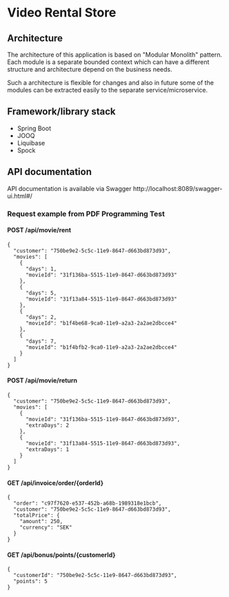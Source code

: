 # Video Rental Store

## Architecture

The architecture of this application is based on "Modular Monolith" pattern.
Each module is a separate bounded context which can have a different structure and architecture 
depend on the business needs.

Such a architecture is flexible for changes and also in future some of the modules can be extracted easily
to the separate service/microservice.

## Framework/library stack
* Spring Boot
* JOOQ
* Liquibase
* Spock

## API documentation
API documentation is available via Swagger
http://localhost:8089/swagger-ui.html#/
    
### Request example from PDF Programming Test
#### POST /api/movie/rent
    {
      "customer": "750be9e2-5c5c-11e9-8647-d663bd873d93",
      "movies": [
        {
          "days": 1,
          "movieId": "31f136ba-5515-11e9-8647-d663bd873d93"
        },
        {
          "days": 5,
          "movieId": "31f13a84-5515-11e9-8647-d663bd873d93"
        },
        {
          "days": 2,
          "movieId": "b1f4be68-9ca0-11e9-a2a3-2a2ae2dbcce4"
        },
        {
          "days": 7,
          "movieId": "b1f4bfb2-9ca0-11e9-a2a3-2a2ae2dbcce4"
        }
      ]
    }
    
#### POST /api/movie/return
    {
      "customer": "750be9e2-5c5c-11e9-8647-d663bd873d93",
      "movies": [
        {
          "movieId": "31f136ba-5515-11e9-8647-d663bd873d93",
          "extraDays": 2
        },
        {
          "movieId": "31f13a84-5515-11e9-8647-d663bd873d93",
          "extraDays": 1
        }
      ]
    }

#### GET /api/invoice/order/{orderId}
    {
      "order": "c97f7620-e537-452b-a68b-1989318e1bcb",
      "customer": "750be9e2-5c5c-11e9-8647-d663bd873d93",
      "totalPrice": {
        "amount": 250,
        "currency": "SEK"
      }
    }
    
#### GET /api/bonus/points/{customerId}
    {
      "customerId": "750be9e2-5c5c-11e9-8647-d663bd873d93",
      "points": 5
    }
